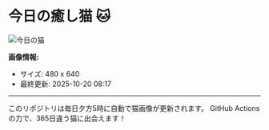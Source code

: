 # 今日の癒し猫 🐱

![今日の猫](https://cdn2.thecatapi.com/images/e1a.jpg)

**画像情報:**
- サイズ: 480 x 640
- 最終更新: 2025-10-20 08:17

---

このリポジトリは毎日夕方5時に自動で猫画像が更新されます。
GitHub Actionsの力で、365日違う猫に出会えます！
